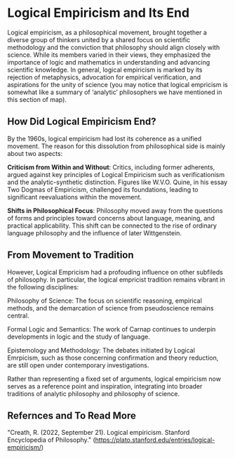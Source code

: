 # Logical Empiricism and Its End

Logical empiricism, as a philosophical movement, brought together a diverse group of thinkers united by a shared focus on scientific methodology and the conviction that philosophy should align closely with science. While its members varied in their views, they emphasized the importance of logic and mathematics in understanding and advancing scientific knowledge. In general, logical empiricism is marked by its rejection of metaphysics, advocation for empirical verification, and aspirations for the unity of science (you may notice that logical empricism is somewhat like a summary of ‘analytic’ philosophers we have mentioned in this section of map).

## How Did Logical Empiricism End?

By the 1960s, logical empiricism had lost its coherence as a unified movement. The reason for this dissolution from philosophical side is mainly about two aspects:

**Criticism from Within and Without**: Critics, including former adherents, argued against key principles of Logical Empiricism such as verificationism and the analytic-synthetic distinction. Figures like W.V.O. Quine, in his essay Two Dogmas of Empiricism, challenged its foundations, leading to significant reevaluations within the movement.

**Shifts in Philosophical Focus**: Philosophy moved away from the questions of forms and principles toward concerns about language, meaning, and practical applicability. This shift can be connected to the rise of ordinary language philosophy and the influence of later Wittgenstein.

## From Movement to Tradition

However, Logical Empricism had a profouding influence on other subfileds of philosophy. In particular, the logical empricist tradition remains vibrant in the following disciplines:

Philosophy of Science: The focus on scientific reasoning, empirical methods, and the demarcation of science from pseudoscience remains central.

Formal Logic and Semantics: The work of Carnap continues to underpin developments in logic and the study of language.

Epistemology and Methodology: The debates initiated by Logical Emrpicism, such as those concerning confirmation and theory reduction, are still open under contemporary investigations.

Rather than representing a fixed set of arguments, logical empiricism now serves as a reference point and inspiration, integrating into broader traditions of analytic philosophy and philosophy of science.

## Refernces and To Read More

"Creath, R. (2022, September 21). Logical empiricism. Stanford Encyclopedia of Philosophy." (https://plato.stanford.edu/entries/logical-empiricism/)


